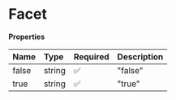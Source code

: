 # Facet

**Properties**

| Name  | Type   | Required | Description |
| :---- | :----- | :------- | :---------- |
| false | string | ✅       | "false"     |
| true  | string | ✅       | "true"      |
